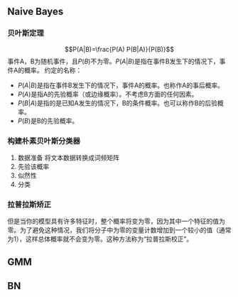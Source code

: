 ## Naive Bayes
### 贝叶斯定理
$$P(A|B)=\frac{P(A) P(B|A)}{P(B)}$$
事件A，B为随机事件，且$P(B)$不为零。$P(A|B)$是指在事件B发生下的情况下，事件A的概率。
约定的名称：
- $P(A|B)$是指在事件B发生下的情况下，事件A的概率。也称作A的事后概率。
- $P(A)$是指A的先验概率（或边缘概率）。不考虑B方面的任何因素。
- $P(B|A)$是指的是已知A发生的情况下，B的条件概率。也可以称作B的后验概率。
- $P(B)$是B的先验概率。

### 构建朴素贝叶斯分类器
1. 数据准备
将文本数据转换成词频矩阵
2. 先验该概率
3. 似然性
4. 分类
### 拉普拉斯矫正
但是当你的模型具有许多特征时，整个概率将变为零，因为其中一个特征的值为零。为了避免这种情况，我们将分子中为零的变量计数增加到一个较小的值（通常为1），这样总体概率就不会变为零。这种方法称为“拉普拉斯校正”。
## GMM
## BN
	